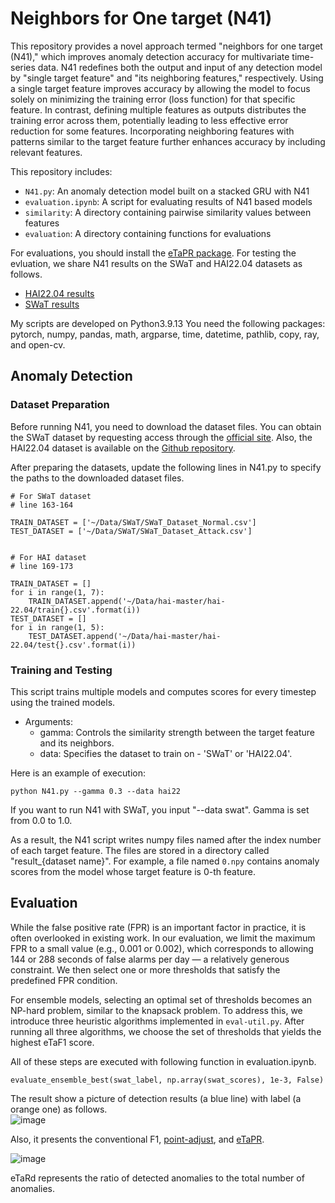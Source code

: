 # Neighbors for One target (N41)

This repository provides a novel approach termed "neighbors for one target (N41)," which improves anomaly detection accuracy for multivariate time-series data.
N41 redefines both the output and input of any detection model by "single target feature" and "its neighboring features," respectively.
Using a single target feature improves accuracy by allowing the model to focus solely on minimizing the training error (loss function) for that specific feature.
In contrast, defining multiple features as outputs distributes the training error across them, potentially leading to less effective error reduction for some features.
Incorporating neighboring features with patterns similar to the target feature further enhances accuracy by including relevant features.

This repository includes:  
- `N41.py`: An anomaly detection model built on a stacked GRU with N41  
- `evaluation.ipynb`: A script for evaluating results of N41 based models  
- `similarity`: A directory containing pairwise similarity values between features  
- `evaluation`: A directory containing functions for evaluations   


For evaluations, you should install the [eTaPR package](https://github.com/wshw4ng/eTaPR).
For testing the evluation, we share N41 results on the SWaT and HAI22.04 datasets as follows.
- [HAI22.04 results](https://drive.google.com/drive/folders/1VVBngdE8ubXYvvcRKxk08PjbzE2AJ-Fh?usp=sharing)
- [SWaT results](https://drive.google.com/drive/folders/1U5fpTYO4B6-_JRAq4gzAK8n4PvVSkaT4?usp=sharing)

My scripts are developed on Python3.9.13
You need the following packages: pytorch, numpy, pandas, math, argparse, time, datetime, pathlib, copy, ray, and open-cv.

## Anomaly Detection

### Dataset Preparation

Before running N41, you need to download the dataset files.
You can obtain the SWaT dataset by requesting access through the [official site](https://itrust.sutd.edu.sg/itrust-labs_datasets/dataset_info/).
Also, the HAI22.04 dataset is available on the [Github repository](https://github.com/icsdataset/hai).

After preparing the datasets, update the following lines in N41.py to specify the paths to the downloaded dataset files.
```
# For SWaT dataset
# line 163-164

TRAIN_DATASET = ['~/Data/SWaT/SWaT_Dataset_Normal.csv']
TEST_DATASET = ['~/Data/SWaT/SWaT_Dataset_Attack.csv']


# For HAI dataset
# line 169-173

TRAIN_DATASET = []
for i in range(1, 7):
    TRAIN_DATASET.append('~/Data/hai-master/hai-22.04/train{}.csv'.format(i))
TEST_DATASET = []
for i in range(1, 5):
    TEST_DATASET.append('~/Data/hai-master/hai-22.04/test{}.csv'.format(i))
```


### Training and Testing

This script trains multiple models and computes scores for every timestep using the trained models.
- Arguments:
  - gamma: Controls the similarity strength between the target feature and its neighbors.
  - data: Specifies the dataset to train on - 'SWaT' or 'HAI22.04'.

Here is an example of execution:

```
python N41.py --gamma 0.3 --data hai22
```

If you want to run N41 with SWaT, you input "--data swat".
Gamma is set from 0.0 to 1.0.

As a result, the N41 script writes numpy files named after the index number of each target feature.
The files are stored in a directory called "result_{dataset name}".
For example, a file named `0.npy` contains anomaly scores from the model whose target feature is 0-th feature.


## Evaluation

While the false positive rate (FPR) is an important factor in practice, it is often overlooked in existing work.
In our evaluation, we limit the maximum FPR to a small value (e.g., 0.001 or 0.002), which corresponds to allowing 144 or 288 seconds of false alarms per day — a relatively generous constraint.
We then select one or more thresholds that satisfy the predefined FPR condition.

For ensemble models, selecting an optimal set of thresholds becomes an NP-hard problem, similar to the knapsack problem.
To address this, we introduce three heuristic algorithms implemented in `eval-util.py`.
After running all three algorithms, we choose the set of thresholds that yields the highest eTaF1 score.

All of these steps are executed with following function in evaluation.ipynb.
```
evaluate_ensemble_best(swat_label, np.array(swat_scores), 1e-3, False)
```

The result show a picture of detection results (a blue line) with label (a orange one) as follows.  
![image](https://github.com/user-attachments/assets/3ed8fef9-96da-4507-ab51-00fcefb280c5)  

Also, it presents the conventional F1, [point-adjust](https://dl.acm.org/doi/abs/10.1145/3178876.3185996), and [eTaPR](https://dl.acm.org/doi/10.1145/3477314.3507024).  

![image](https://github.com/user-attachments/assets/d01174da-4b89-4de6-a560-7672b2fc3dbc)  


eTaRd represents the ratio of detected anomalies to the total number of anomalies.



